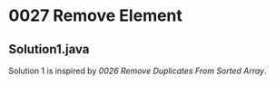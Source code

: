 # 0027 Remove Element

## Solution1.java

Solution 1 is inspired by *0026 Remove Duplicates From Sorted Array*.